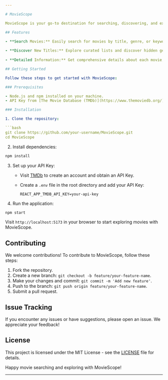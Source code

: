 ```yaml
---

# MovieScope

MovieScope is your go-to destination for searching, discovering, and exploring movies. This GitHub repository houses clean code, collaboration tools, issue tracking, and documentation to enhance your movie-related experiences. Engage with the community and contribute to make MovieScope the ultimate platform for movie enthusiasts.

## Features

- **Search Movies:** Easily search for movies by title, genre, or keywords.
  
- **Discover New Titles:** Explore curated lists and discover hidden gems.
  
- **Detailed Information:** Get comprehensive details about each movie, including cast, crew, reviews, and more.

## Getting Started

Follow these steps to get started with MovieScope:

### Prerequisites

- Node.js and npm installed on your machine.
- API Key from [The Movie Database (TMDb)](https://www.themoviedb.org/)

### Installation

1. Clone the repository:

```bash
git clone https://github.com/your-username/MovieScope.git
cd MovieScope
```

2. Install dependencies:

```bash
npm install
```

3. Set up your API Key:
   - Visit [TMDb](https://www.themoviedb.org/) to create an account and obtain an API Key.
   - Create a `.env` file in the root directory and add your API Key:

     ```env
     REACT_APP_TMDB_API_KEY=your-api-key
     ```

4. Run the application:

```bash
npm start
```

Visit `http://localhost:5173` in your browser to start exploring movies with MovieScope.

## Contributing

We welcome contributions! To contribute to MovieScope, follow these steps:

1. Fork the repository.
2. Create a new branch: `git checkout -b feature/your-feature-name`.
3. Make your changes and commit: `git commit -m 'Add new feature'`.
4. Push to the branch: `git push origin feature/your-feature-name`.
5. Submit a pull request.

## Issue Tracking

If you encounter any issues or have suggestions, please open an issue. We appreciate your feedback!

## License

This project is licensed under the MIT License - see the [LICENSE](LICENSE) file for details.

Happy movie searching and exploring with MovieScope!

---
```

